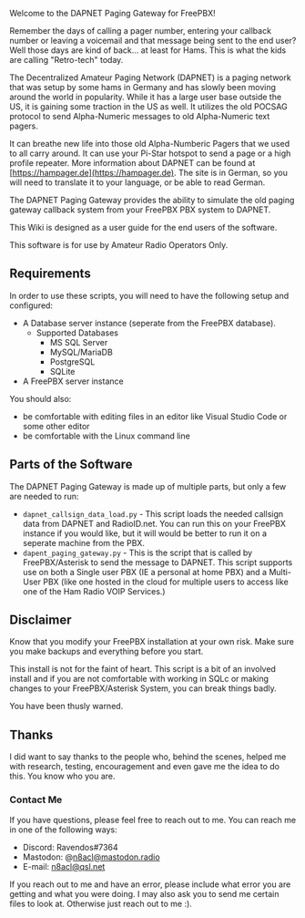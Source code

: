 Welcome to the DAPNET Paging Gateway for FreePBX!

Remember the days of calling a pager number, entering your callback number or leaving a voicemail and that message being sent to the end user? Well those days are kind of back... at least for Hams. This is what the kids are calling "Retro-tech" today.

The Decentralized Amateur Paging Network (DAPNET) is a paging network that was setup by some hams in Germany and has slowly been moving around the world in popularity. While it has a large user base outside the US, it is gaining some traction in the US as well. It utilizes the old POCSAG protocol to send Alpha-Numeric messages to old Alpha-Numeric text pagers.

It can breathe new life into those old Alpha-Numberic Pagers that we used to all carry around. It can use your Pi-Star hotspot to send a page or a high profile repeater. More information about DAPNET can be found at [https://hampager.de](https://hampager.de). The site is in German, so you will need to translate it to your language, or be able to read German.

The DAPNET Paging Gateway provides the ability to simulate the old paging gateway callback system from your FreePBX PBX system to DAPNET.

This Wiki is designed as a user guide for the end users of the software.

This software is for use by Amateur Radio Operators Only.

## Requirements

In order to use these scripts, you will need to have the following setup and configured:

* A Database server instance (seperate from the FreePBX database).
    * Supported Databases
        * MS SQL Server
        * MySQL/MariaDB
        * PostgreSQL
        * SQLite
* A FreePBX server instance

You should also:

* be comfortable with editing files in an editor like Visual Studio Code or some other editor
* be comfortable with the Linux command line


## Parts of the Software

The DAPNET Paging Gateway is made up of multiple parts, but only a few are needed to run:

* ```dapnet_callsign_data_load.py``` - This script loads the needed callsign data from DAPNET and RadioID.net. You can run this on your FreePBX instance if you would like, but it will would be better to run it on a seperate machine from the PBX.
* ```dapent_paging_gateway.py``` - This is the script that is called by FreePBX/Asterisk to send the message to DAPNET. This script supports use on both a Single user PBX (IE a personal at home PBX) and a Multi-User PBX (like one hosted in the cloud for multiple users to access like one of the Ham Radio VOIP Services.)

## Disclaimer

Know that you modify your FreePBX installation at your own risk. Make sure you make backups and everything before you start. 

This install is not for the faint of heart. This script is a bit of an involved install and if you are not comfortable with working in SQLc or making changes to your FreePBX/Asterisk System, you can break things badly.

You have been thusly warned.

## Thanks

I did want to say thanks to the people who, behind the scenes, helped me with research, testing, encouragement and even gave me the idea to do this. You know who you are.

### Contact Me

If you have questions, please feel free to reach out to me. You can reach me in one of the following ways:

* Discord: Ravendos#7364
* Mastodon: @n8acl@mastodon.radio
* E-mail: n8acl@qsl.net

If you reach out to me and have an error, please include what error you are getting and what you were doing. I may also ask you to send me certain files to look at. Otherwise just reach out to me :).
